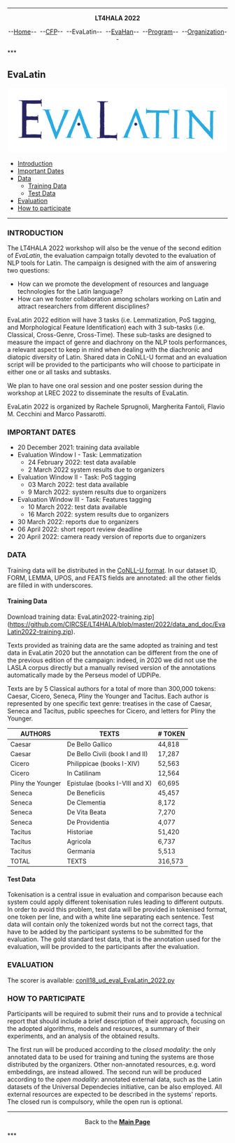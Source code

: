 ***
<p style="text-align: center;"><b>LT4HALA 2022</b></p>
<p style="text-align: center;">--<a href="index">Home</a>--&nbsp;&nbsp;--<a href="CFP">CFP</a>--&nbsp;&nbsp;--EvaLatin--&nbsp;&nbsp;--<a href="EvaHan">EvaHan</a>--&nbsp;&nbsp;--<a href="Program">Program</a>--&nbsp;&nbsp;--<a href="organization">Organization</a>--</p>
***

## EvaLatin

![](LOGO.png)

- [Introduction](#introduction)
- [Important Dates](#important-dates)
- [Data](#data)
  * [Training Data](#training-data)
  * [Test Data](#test-data)
- [Evaluation](#evaluation)
- [How to participate](#how-to-participate)

___

### INTRODUCTION

The LT4HALA 2022 workshop will also be the venue of the second edition of *EvaLatin*, the evaluation campaign totally devoted to the evaluation of NLP tools for Latin. The campaign is designed with the aim of answering two questions:
- How can we promote the development of resources and language technologies for the Latin language?
- How can we foster collaboration among scholars working on Latin and attract researchers from different disciplines?

EvaLatin 2022 edition will have 3 tasks (i.e. Lemmatization, PoS tagging, and Morphological Feature Identification) each with 3 sub-tasks (i.e. Classical, Cross-Genre, Cross-Time). These sub-tasks are designed to measure the impact of genre and diachrony on the NLP tools performances, a relevant aspect to keep in mind when dealing with the diachronic and diatopic diversity of Latin. Shared data in CoNLL-U format and an evaluation script will be provided to the participants who will choose to participate in either one or all tasks and subtasks. 

We plan to have one oral session and one poster session during the workshop at LREC 2022 to disseminate the results of EvaLatin.

EvaLatin 2022 is organized by Rachele Sprugnoli, Margherita Fantoli, Flavio M. Cecchini and Marco Passarotti.

### IMPORTANT DATES
- 20 December 2021: training data available
- Evaluation Window I - Task: Lemmatization
  - 24 February 2022: test data available
  - 2 March 2022 system results due to organizers
- Evaluation Window II - Task: PoS tagging
  - 03 March 2022: test data available
  - 9 March 2022: system results due to organizers
- Evaluation Window III - Task: Features tagging
  - 10 March 2022: test data available
  - 16 March 2022: system results due to organizers
- 30 March 2022: reports due to organizers
- 06 April 2022: short report review deadline
- 20 April 2022: camera ready version of reports due to organizers

### DATA
Training data will be distributed in the [CoNLL-U format](https://universaldependencies.org/format.html). In our dataset ID, FORM, LEMMA, UPOS, and FEATS fields are annotated: all the other fields are filled in with underscores.

#### Training Data
Download training data: EvaLatin2022-training.zip](https://github.com/CIRCSE/LT4HALA/blob/master/2022/data_and_doc/EvaLatin2022-training.zip).

Texts provided as training data are the same adopted as training and test data in EvaLatin 2020 but the annotation can be different from the one of the previous edition of the campaign: indeed, in 2020 we did not use the LASLA corpus directly but a manually revised version of the annotations automatically made by the Perseus model of UDPiPe.

Texts are by 5 Classical authors for a total of more than 300,000 tokens: Caesar, Cicero, Seneca, Pliny the Younger and Tacitus. Each author is represented by one specific text genre: treatises in the case of Caesar, Seneca and Tacitus, public speeches for Cicero, and letters for Pliny the Younger. 

| AUTHORS           | TEXTS                           | # TOKEN |
|-------------------|---------------------------------|---------|
| Caesar            | De Bello Gallico                | 44,818  |
| Caesar            | De Bello Civili (book I and II) | 17,287  |
| Cicero            | Philippicae (books I-XIV)       | 52,563  |
| Cicero            | In Catilinam                    | 12,564  |
| Pliny the Younger | Epistulae (books I-VIII and X)  | 60,695  |
| Seneca            | De Beneficiis                   | 45,457  |
| Seneca            | De Clementia                    | 8,172   |
| Seneca            | De Vita Beata                   | 7,270   |
| Seneca            | De Providentia                  | 4,077   |
| Tacitus            | Historiae                       | 51,420  |
| Tacitus           | Agricola                        | 6,737   |
| Tacitus            | Germania                        | 5,513   |
| TOTAL             | TEXTS                           | 316,573 |

#### Test Data
Tokenisation is a central issue in evaluation and comparison because each system could apply different tokenisation rules leading to different outputs. In order to avoid this problem, test data will be provided in tokenised format, one token per line, and with a white line separating each sentence. Test data will contain only the tokenized words but not the correct tags, that have to be added by the participant systems to be submitted for the evaluation.
The gold standard test data, that is the annotation used for the evaluation, will be provided to the participants after the evaluation.

### EVALUATION
The scorer is available: [conll18_ud_eval_EvaLatin_2022.py](https://github.com/CIRCSE/LT4HALA/tree/master/2022/data_and_doc/conll18_ud_eval_EvaLatin_2022.py)

### HOW TO PARTICIPATE
Participants will be required to submit their runs and to provide a technical report that should include a brief description of their approach, focusing on the adopted algorithms, models and resources, a summary of their experiments, and an analysis of the obtained results.
  
The first run will be produced according to the *closed modality*: the only annotated data to be used for training and tuning the systems are those distributed by the organizers. Other non-annotated resources, e.g. word embeddings, are instead allowed. The second run will be produced according to the *open modality*: annotated external data, such as the Latin datasets of the Universal Dependecies initiative, can be also employed. All external resources are expected to be described in the systems' reports. The closed run is compulsory, while the open run is optional.

<!---
For detailed information, please read the [guidelines]().
--->
***
<p style="text-align: center;">Back to the <a href="https://circse.github.io/LT4HALA/"><b>Main Page</b></a></p>
***

